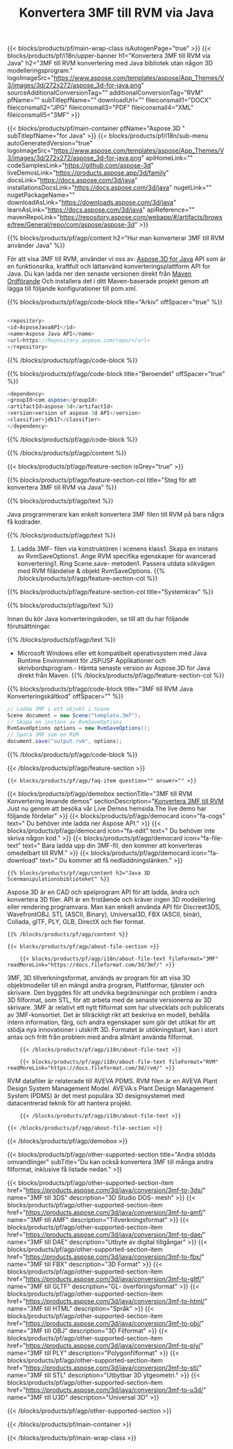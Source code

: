 ﻿---
title: Konvertera 3MF till RVM via Java 
weight: 2150
url: /sv/java/conversion/3mf-to-rvm/ 
description: Prov Java konverteringskod för 3MF-format till RVM-fil. Använd den här exempelkoden för att konvertera 3MF till RVM inom någon webb- eller skrivbordsbaserad program Java.
---
{{< blocks/products/pf/main-wrap-class isAutogenPage="true" >}}
{{< blocks/products/pf/i18n/upper-banner h1="Konvertera 3MF till RVM via Java" h2="3MF till RVM konvertering med Java bibliotek utan någon 3D modelleringsprogram." logoImageSrc="https://www.aspose.com/templates/aspose/App_Themes/V3/images/3d/272x272/aspose_3d-for-java.png" sourceAdditionalConversionTag="" additionalConversionTag="RVM" pfName="" subTitlepfName="" downloadUrl="" fileiconsmall1="DOCX" fileiconsmall2="JPG" fileiconsmall3="PDF" fileiconsmall4="XML" fileiconsmall5="3MF" >}}

{{< blocks/products/pf/main-container pfName="Aspose.3D " subTitlepfName="for Java" >}}
{{< blocks/products/pf/i18n/sub-menu autoGeneratedVersion="true" logoImageSrc="https://www.aspose.com/templates/aspose/App_Themes/V3/images/3d/272x272/aspose_3d-for-java.png" apiHomeLink="" codeSamplesLink="https://github.com/aspose-3d" liveDemosLink="https://products.aspose.app/3d/family" docsLink="https://docs.aspose.com/3d/java" installationsDocsLink="https://docs.aspose.com/3d/java" nugetLink="" nugetPackageName="" downloadAsLink="https://downloads.aspose.com/3d/java" learnAsLink="https://docs.aspose.com/3d/java" apiReference="" mavenRepoLink="https://repository.aspose.com/webapp/#/artifacts/browse/tree/General/repo/com/aspose/aspose-3d" >}}

{{% blocks/products/pf/agp/content h2="Hur man konverterar 3MF till RVM använder Java" %}}

 För att visa 3MF till RVM, använder vi oss av.
 [Aspose.3D for Java](https://products.aspose.com/3d/java) 
 API som är en funktionsrika, kraftfull och lättanvänd konverteringsplattform API for Java. Du kan ladda ner den senaste versionen direkt från
 [Maven Ordförande](https://repository.aspose.com/webapp/#/artifacts/browse/tree/General/repo/com/aspose/aspose-3d) 
 Och installera det i ditt Maven-baserade projekt genom att lägga till följande konfigurationer till pom.xml.

{{% blocks/products/pf/agp/code-block title="Arkiv" offSpacer="true" %}}

```cs

<repository>
<id>AsposeJavaAPI</id>
<name>Aspose Java API</name>
<url>https://Repository.aspose.com/repo/</url>
</repository>


```

{{% /blocks/products/pf/agp/code-block %}}

{{% blocks/products/pf/agp/code-block title="Beroendet" offSpacer="true" %}}

```cs
<dependency>
<groupId>com.aspose</groupId>
<artifactId>aspose-3d</artifactId>
<version>version of aspose-3d API</version>
<classifier>jdk17</classifier>
</dependency>


```

{{% /blocks/products/pf/agp/code-block %}}

{{% /blocks/products/pf/agp/content %}}

{{< blocks/products/pf/agp/feature-section isGrey="true" >}}

{{% blocks/products/pf/agp/feature-section-col title="Steg för att konvertera 3MF till RVM via Java" %}}

{{% blocks/products/pf/agp/text %}}

 Java programmerare kan enkelt konvertera 3MF filen till RVM på bara några få kodrader.

{{% /blocks/products/pf/agp/text %}}

1. Ladda 3MF- filen via konstruktören i scenens klass1. Skapa en instans av RvmSaveOptions1. Ange RVM specifika egenskaper för avancerad konvertering1. Ring Scene.save- metoden1. Passera utdata sökvägen med RVM filändelse & objekt RvmSaveOptions.
{{% /blocks/products/pf/agp/feature-section-col %}}

{{% blocks/products/pf/agp/feature-section-col title="Systemkrav" %}}

{{% blocks/products/pf/agp/text %}}

 Innan du kör Java konverteringskoden, se till att du har följande förutsättningar.

{{% /blocks/products/pf/agp/text %}}

- Microsoft Windows eller ett kompatibelt operativsystem med Java Runtime Environment för JSP/JSF Applikationer och skrivbordsprogram.- Hämta senaste version av Aspose.3D for Java direkt från Maven.
{{% /blocks/products/pf/agp/feature-section-col %}}

{{% blocks/products/pf/agp/code-block title="3MF till RVM Java Konverteringskältkod" offSpacer="" %}}

```cs
// Ladda 3MF i ett objekt i Scene 
Scene document = new Scene("template.3mf");
// Skapa en instans av RvmSaveOptions 
RvmSaveOptions options = new RvmSaveOptions();
// Spara 3MF som en RVM 
document.save("output.rvm", options);   


```

{{% /blocks/products/pf/agp/code-block %}}

{{< /blocks/products/pf/agp/feature-section >}}

    {{< blocks/products/pf/agp/faq-item question="" answer="" >}}
 

<!-- aboutfile Starts -->

{{< blocks/products/pf/agp/demobox sectionTitle="3MF till RVM Konvertering levande demos" sectionDescription="[Konvertera 3MF till RVM](https://products.aspose.app/3d/conversion/3mf-to-rvm) Just nu genom att besöka vår Live Demos hemsida.The live demo har följande fördelar" >}}
        {{< blocks/products/pf/agp/democard icon="fa-cogs" text=" Du behöver inte ladda ner Aspose API." >}}
        {{< blocks/products/pf/agp/democard icon="fa-edit" text=" Du behöver inte skriva någon kod." >}}
        {{< blocks/products/pf/agp/democard icon="fa-file-text" text=" Bara ladda upp din 3MF-fil, den kommer att konverteras omedelbart till RVM." >}}
        {{< blocks/products/pf/agp/democard icon="fa-download" text=" Du kommer att få nedladdningslänken." >}}

    {{% blocks/products/pf/agp/content h2="Java 3D Scenmanipulationsbiblioteket" %}}

 Aspose.3D är en CAD och spelprogram API för att ladda, ändra och konvertera 3D filer. API är en fristående och kräver ingen 3D modellering eller rendering programvara. Man kan enkelt använda API för Discreet3DS, WavefrontOBJ, STL (ASCII, Binary), Universal3D, FBX (ASCII, binär), Collada, glTF, PLY, GLB, DirectX och fler format. 



    {{% /blocks/products/pf/agp/content %}}

    {{< blocks/products/pf/agp/about-file-section >}}

        {{< blocks/products/pf/agp/i18n/about-file-text fileFormat="3MF" readMoreLink="https://docs.fileformat.com/3d/3mf/" >}}

3MF, 3D tillverkningsformat, används av program för att visa 3D objektmodeller till en mängd andra program, Plattformar, tjänster och skrivare. Den byggdes för att undvika begränsningar och problem i andra 3D filformat, som STL, för att arbeta med de senaste versionerna av 3D skrivare. 3MF är relativt ett nytt filformat som har utvecklats och publicerats av 3MF-konsortiet. Det är tillräckligt rikt att beskriva en modell, behålla intern information, färg, och andra egenskaper som gör det utökat för att stödja nya innovationer i utskrift 3D. Formatet är utökningsbart, kan i stort antas och fritt från problem med andra allmänt använda filformat.


        {{< /blocks/products/pf/agp/i18n/about-file-text >}}

        {{< blocks/products/pf/agp/i18n/about-file-text fileFormat="RVM" readMoreLink="https://docs.fileformat.com/3d/rvm/" >}}

RVM datafiler är relaterade till AVEVA PDMS. RVM filen är en AVEVA Plant Design System Management Model. AVEVA:s Plant Design Management System (PDMS) är det mest populära 3D designsystemet med datacentrerad teknik för att hantera projekt.


        {{< /blocks/products/pf/agp/i18n/about-file-text >}}

    {{< /blocks/products/pf/agp/about-file-section >}}

{{< /blocks/products/pf/agp/demobox >}}

<!-- aboutfile Ends -->

{{< blocks/products/pf/agp/other-supported-section title="Andra stödda omvandlinger" subTitle="Du kan också konvertera 3MF till många andra filformat, inklusive få listade nedan." >}}

{{< blocks/products/pf/agp/other-supported-section-item href="https://products.aspose.com/3d/java/conversion/3mf-to-3ds/" name="3MF till 3DS" description="3D Studio DOS- mesh" >}}
{{< blocks/products/pf/agp/other-supported-section-item href="https://products.aspose.com/3d/java/conversion/3mf-to-amf/" name="3MF till AMF" description="Tillverkningsformat" >}}
{{< blocks/products/pf/agp/other-supported-section-item href="https://products.aspose.com/3d/java/conversion/3mf-to-dae/" name="3MF till DAE" description="Utbyte av digital tillgångar" >}}
{{< blocks/products/pf/agp/other-supported-section-item href="https://products.aspose.com/3d/java/conversion/3mf-to-fbx/" name="3MF till FBX" description="3D Format" >}}
{{< blocks/products/pf/agp/other-supported-section-item href="https://products.aspose.com/3d/java/conversion/3mf-to-gltf/" name="3MF till GLTF" description="GL- överföringsformat" >}}
{{< blocks/products/pf/agp/other-supported-section-item href="https://products.aspose.com/3d/java/conversion/3mf-to-html/" name="3MF till HTML" description="Språk" >}}
{{< blocks/products/pf/agp/other-supported-section-item href="https://products.aspose.com/3d/java/conversion/3mf-to-obj/" name="3MF till OBJ" description="3D Filformat" >}}
{{< blocks/products/pf/agp/other-supported-section-item href="https://products.aspose.com/3d/java/conversion/3mf-to-ply/" name="3MF till PLY" description="Polygonfilformat" >}}
{{< blocks/products/pf/agp/other-supported-section-item href="https://products.aspose.com/3d/java/conversion/3mf-to-stl/" name="3MF till STL" description="Utbytbar 3D ytgeometri." >}}
{{< blocks/products/pf/agp/other-supported-section-item href="https://products.aspose.com/3d/java/conversion/3mf-to-u3d/" name="3MF till U3D" description="Universal 3D" >}}

{{< /blocks/products/pf/agp/other-supported-section >}}

{{< /blocks/products/pf/main-container >}}
    
{{< /blocks/products/pf/main-wrap-class >}}